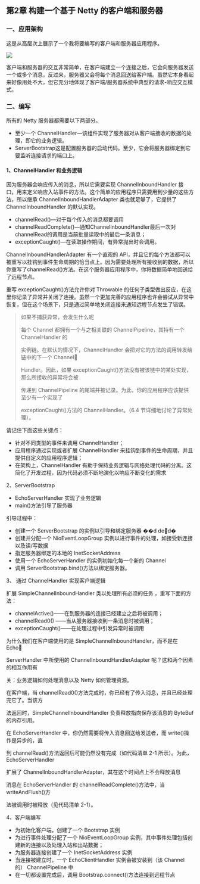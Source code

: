## 第2章 构建一个基于 Netty 的客户端和服务器

### 一、应用架构

 这是从高层次上展示了一个我将要编写的客户端和服务器应用程序。 

![](https://p1-juejin.byteimg.com/tos-cn-i-k3u1fbpfcp/2c8bfc6e4cd542b9bf835c75f405f19e~tplv-k3u1fbpfcp-watermark.image)



客户端和服务器的交互非常简单，在客户端建立一个连接之后，它会向服务器发送一个或多个消息，反过来，服务器又会将每个消息回送给客户端。虽然它本身看起来好像用处不大，但它充分地体现了客户端/服务器系统中典型的请求-响应交互模式。



### 二、编写

所有的 Netty 服务器都需要以下两部分。 

- 至少一个 ChannelHandler—该组件实现了服务器对从客户端接收的数据的处理，即它的业务逻辑。
- ServerBootstrap这是配置服务器的启动代码。至少，它会将服务器绑定到它要监听连接请求的端口上。

#### 1、ChannelHandler 和业务逻辑 

因为服务器会响应传入的消息，所以它需要实现 ChannelInboundHandler 接口，用来定义响应入站事件的方法。这个简单的应用程序只需要用到少量的这些方法，所以继承 ChannelInboundHandlerAdapter 类也就足够了，它提供了ChannelInboundHandler 的默认实现。

- channelRead()—对于每个传入的消息都要调用 
- channelReadComplete()—通知ChannelInboundHandler最后一次对 channelRead的调用是当前批量读取中的最后一条消息；
- exceptionCaught()—在读取操作期间，有异常抛出时会调用。



ChannelInboundHandlerAdapter 有一个直观的 API，并且它的每个方法都可以被重写以挂钩到事件生命周期的恰当点上。因为需要处理所有接收到的数据，所以你重写了channelRead()方法。在这个服务器应用程序中，你将数据简单地回送给了远程节点。

重写 exceptionCaught()方法允许你对 Throwable 的任何子类型做出反应，在这里你记录了异常并关闭了连接。虽然一个更加完善的应用程序也许会尝试从异常中恢复，但在这个场景下，只是通过简单地关闭连接来通知远程节点发生了错误。

> 如果不捕获异常，会发生什么呢 
>
> 每个 Channel 都拥有一个与之相关联的 ChannelPipeline，其持有一个 ChannelHandler 的 
>
> 实例链。在默认的情况下，ChannelHandler 会把对它的方法的调用转发给链中的下一个 Channel
>
> Handler。因此，如果 exceptionCaught()方法没有被该链中的某处实现，那么所接收的异常将会被 
>
> 传递到 ChannelPipeline 的尾端并被记录。为此，你的应用程序应该提供至少有一个实现了 
>
> exceptionCaught()方法的 ChannelHandler。（6.4 节详细地讨论了异常处理）。

请记住下面这些关键点： 

- 针对不同类型的事件来调用 ChannelHandler；
- 应用程序通过实现或者扩展 ChannelHandler 来挂钩到事件的生命周期，并且提供自定义的应用程序逻辑；
- 在架构上，ChannelHandler 有助于保持业务逻辑与网络处理代码的分离。这简化了开发过程，因为代码必须不断地演化以响应不断变化的需求


2、ServerBootstrap

- EchoServerHandler 实现了业务逻辑
- main()方法引导了服务器

引导过程中：

- 创建一个 ServerBootstrap 的实例以引导和绑定服务器 ��d ded�
- 创建并分配一个 NioEventLoopGroup 实例以进行事件的处理，如接受新连接以及读/写数据
- 指定服务器绑定的本地的 InetSocketAddress 
- 使用一个 EchoServerHandler 的实例初始化每一个新的 Channel
- 调用 ServerBootstrap.bind()方法以绑定服务器。 



3、 通过 ChannelHandler 实现客户端逻辑

扩展 SimpleChannelInboundHandler 类以处理所有必须的任务 ，重写下面的方法：

- channelActive()——在到服务器的连接已经建立之后将被调用； 
- channelRead0() ——当从服务器接收到一条消息时被调用； 
- exceptionCaught()——在处理过程中引发异常时被调用 



为什么我们在客户端使用的是 SimpleChannelInboundHandler，而不是在 Echo

ServerHandler 中所使用的 ChannelInboundHandlerAdapter 呢？这和两个因素的相互作用有 

关：业务逻辑如何处理消息以及 Netty 如何管理资源。

在客户端，当 channelRead0()方法完成时，你已经有了传入消息，并且已经处理完它了。当该方 

法返回时，SimpleChannelInboundHandler 负责释放指向保存该消息的 ByteBuf 的内存引用。

在 EchoServerHandler 中，你仍然需要将传入消息回送给发送者，而 write()操作是异步的，直 

到 channelRead()方法返回后可能仍然没有完成（如代码清单 2-1 所示）。为此，EchoServerHandler 

扩展了 ChannelInboundHandlerAdapter，其在这个时间点上不会释放消息

消息在 EchoServerHandler 的 channelReadComplete()方法中，当 writeAndFlush()方 

法被调用时被释放（见代码清单 2-1）。





4、客户端编写

- 为初始化客户端，创建了一个 Bootstrap 实例 
- 为进行事件处理分配了一个 NioEventLoopGroup 实例，其中事件处理包括创建新的连接以及处理入站和出站数据； 
- 为服务器连接创建了一个 InetSocketAddress 实例
- 当连接被建立时，一个 EchoClientHandler 实例会被安装到（该 Channel 的） ChannelPipeline 中
- 在一切都设置完成后，调用 Bootstrap.connect()方法连接到远程节点 



